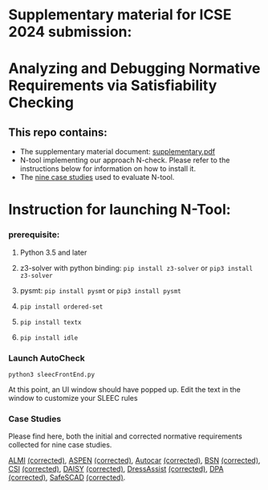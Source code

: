 

# Supplementary material for ICSE 2024 submission: 
# Analyzing and Debugging Normative Requirements via Satisfiability Checking

## This repo contains:
- The supplementary material document: [supplementary.pdf](https://anonymous.4open.science/r/N-check-7218/supplementary.pdf)
- N-tool implementing our approach N-check. Please refer to the instructions below for information on how to install it.
- The [nine case studies](#case-studies) used to evaluate N-tool.

# Instruction for launching N-Tool:
### prerequisite:
1. Python 3.5 and later


3. z3-solver with python binding:
    `pip install z3-solver` or 
    `pip3 install z3-solver`
    
4. pysmt:
    `pip install pysmt` or 
    `pip3 install pysmt`

5. `pip install ordered-set`

6. `pip install textx`

7. `pip install idle`
    

### Launch AutoCheck
`python3 sleecFrontEnd.py`

At this point, an UI window should have popped up.
Edit the text in the window to customize your SLEEC rules

### Case Studies
Please find here, both the initial and corrected normative requirements collected for nine case studies.

[ALMI](https://anonymous.4open.science/r/N-check-7218/ALMI/ALMI.sleec) [(corrected)](https://anonymous.4open.science/r/N-check-7218/ALMI/ALMI-Corrected.sleec), [ASPEN](https://anonymous.4open.science/r/N-check-7218/ASPEN/aspen.sleec) [(corrected)](https://anonymous.4open.science/r/N-check-7218/ASPEN/aspen-corrected.sleec), [Autocar](https://anonymous.4open.science/r/N-check-7218/Autocar/Autocar.sleec) [(corrected)](https://anonymous.4open.science/r/N-check-7218/Autocar/Autocar-corrected.sleec), [BSN](https://anonymous.4open.science/r/N-check-7218/BSN/BSN.sleec) [(corrected)](https://anonymous.4open.science/r/N-check-7218/BSN/BSN-corrected.sleec), [CSI](https://anonymous.4open.science/r/N-check-7218/CSI/CSI.sleec) [(corrected)](https://anonymous.4open.science/r/N-check-7218/CSI/CSI-corrected.sleec), [DAISY](https://anonymous.4open.science/r/N-check-7218/DAISY/Daisy.sleec) [(corrected)](https://anonymous.4open.science/r/N-check-7218/DAISY/Daisy-corrected.sleec), [DressAssist](https://anonymous.4open.science/r/N-check-7218/dressingAssist/DRESSASSIST.sleec) [(corrected)](https://anonymous.4open.science/r/N-check-7218/dressingAssist/DRESSASSIST-corrected.sleec), [DPA](https://anonymous.4open.science/r/N-check-7218/gdpr/DPA.sleec) [(corrected)](https://anonymous.4open.science/r/N-check-7218/gdpr/DPA-corrected.sleec), [SafeSCAD](https://anonymous.4open.science/r/N-check-7218/safescade/safescade.sleec) [(corrected)](https://anonymous.4open.science/r/N-check-7218/safescade/safescade-corrected.sleec).


